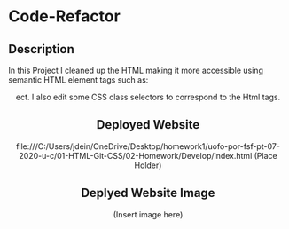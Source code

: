 # Code-Refactor
## Description
In this Project I cleaned up the HTML making it more accessible using semantic HTML element tags such as: 
<Header> 
<Section> 
<Article> 
<Aside> 
<Footer> ect. 
I also edit some CSS class selectors to correspond to the Html tags.

## Deployed Website
file:///C:/Users/jdein/OneDrive/Desktop/homework1/uofo-por-fsf-pt-07-2020-u-c/01-HTML-Git-CSS/02-Homework/Develop/index.html (Place Holder)
## Deplyed Website Image
(Insert image here)

